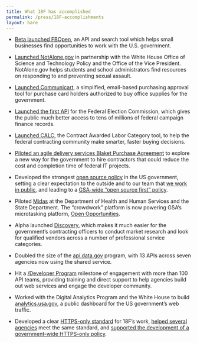 ```yaml
---
title: What 18F has accomplished
permalink: /press/18F-accomplishments
layout: bare
---
```


* [Beta launched FBOpen](https://18f.gsa.gov/2014/03/31/announcing-fbopen-government-opportunities-made-easier/), an API and search tool which helps small businesses find opportunities to work with the U.S. government.

* [Launched NotAlone.gov](https://18f.gsa.gov/2014/05/09/a-few-notes-on-notalone-gov/) in partnership with the White House Office of Science and Technology Policy and the Office of the Vice President. NotAlone.gov helps students and school administrators find resources on responding to and preventing sexual assault.

* [Launched Communicart](https://speakerdeck.com/18f/cap-communicart-18f-demo-day-9-may-2014), a simplified, email-based purchasing approval tool for purchase card holders authorized to buy office supplies for the government.

* [Launched the first API](https://api.open.fec.gov/developers) for the Federal Election Commission, which gives the public much better access to tens of millions of federal campaign finance records.

* [Launched CALC](http://calc.gsa.gov), the Contract Awarded Labor Category tool, to help the federal contracting community make smarter, faster buying decisions.

* [Piloted an agile delivery services Blaket Purchase Agreement](https://18f.gsa.gov/2015/01/08/creating-a-federal-marketplace-for-agile-delivery-services/) to explore a new way for the government to hire contractors that could reduce the cost and completion time of federal IT projects.  

* Developed the strongest [open source policy](https://github.com/18F/open-source-policy) in the US government, setting a clear expectation to the outside and to our team that [we work in public](https://18f.gsa.gov/2014/07/31/working-in-public-from-day-1/), and leading to a [GSA-wide “open source first” policy](http://gsablogs.gsa.gov/innovation/2014/08/01/our-guiding-principles/).

* Piloted [Midas](https://18f.gsa.gov/2014/07/16/midas-a-marketplace-for-innovation-in-government/) at the Department of Health and Human Services and the State Department. The “crowdwork” platform is now powering GSA’s microtasking platform, [Open Opportunities](https://midas.18f.us/).

* Alpha launched [Discovery](https://discovery.gsa.gov/), which makes it much easier for the government’s contracting officers to conduct market research and look for qualified vendors across a number of professional service categories.

* Doubled the size of the [api.data.gov](https://api.data.gov/) program, with 13 APIs across seven agencies now using the shared service.

* Hit a [/Developer Program](https://18f.github.io/API-All-the-X/) milestone of engagement with more than 100 API teams, providing training and direct support to help agencies build out web services and engage the developer community.

* Worked with the Digital Analytics Program and the White House to build [analytics.usa.gov](https://analytics.usa.gov/), a public dashboard for the US government’s web traffic.

* Developed a clear [HTTPS-only standard](https://18f.gsa.gov/2014/11/13/why-we-use-https-in-every-gov-website-we-make/) for 18F’s work, [helped several agencies](https://18f.gsa.gov/2015/02/09/the-first-gov-domains-hardcoded-into-your-browser-as-all-https/) meet the same standard, and [supported the development of a government-wide HTTPS-only policy](https://18f.gsa.gov/2015/03/17/for-public-comment-the-https-only-standard/).
